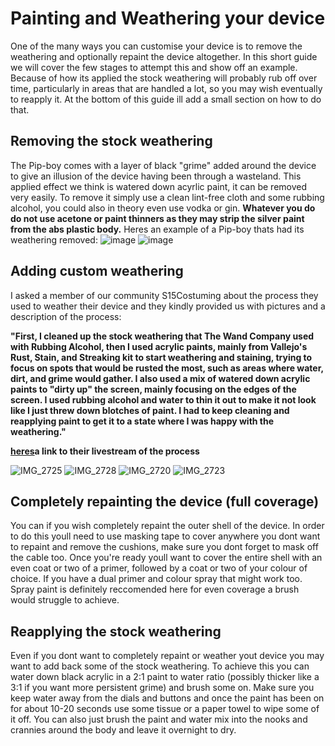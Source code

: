 # Painting and Weathering your device

One of the many ways you can customise your device is to remove the weathering
and optionally repaint the device altogether. In this short guide we will cover
the few stages to attempt this and show off an example. Because of how its
applied the stock weathering will probably rub off over time, particularly in
areas that are handled a lot, so you may wish eventually to reapply it. At the
bottom of this guide ill add a small section on how to do that.

## Removing the stock weathering

The Pip-boy comes with a layer of black "grime" added around the device to give
an illusion of the device having been through a wasteland. This applied effect
we think is watered down acyrlic paint, it can be removed very easily. To remove
it simply use a clean lint-free cloth and some rubbing alcohol, you could also
in theory even use vodka or gin. **Whatever you do do not use acetone or paint
thinners as they may strip the silver paint from the abs plastic body.** Heres
an example of a Pip-boy thats had its weathering removed:
![image](https://github.com/user-attachments/assets/230dc704-2f4b-489c-afa5-56f34bf90f0f)
![image](https://github.com/user-attachments/assets/3e8c08e6-dd24-4be6-98ce-093d15e0a4cd)

## Adding custom weathering

I asked a member of our community S15Costuming about the process they used to
weather their device and they kindly provided us with pictures and a description
of the process:

**"First, I cleaned up the stock weathering that The Wand Company used with
Rubbing Alcohol, then I used acrylic paints, mainly from Vallejo's Rust, Stain,
and Streaking kit to start weathering and staining, trying to focus on spots
that would be rusted the most, such as areas where water, dirt, and grime would
gather. I also used a mix of watered down acrylic paints to "dirty up" the
screen, mainly focusing on the edges of the screen. I used rubbing alcohol and
water to thin it out to make it not look like I just threw down blotches of
paint. I had to keep cleaning and reapplying paint to get it to a state where I
was happy with the weathering."**

**[heres][S15costuming-livestream-recording]a link to their livestream of the
process**

![IMG_2725](https://github.com/user-attachments/assets/da7d00c4-e45b-45a3-a8a0-da0bdf81ee3e)
![IMG_2728](https://github.com/user-attachments/assets/0e77a33c-424f-4fbe-b914-af45af7c097c)
![IMG_2720](https://github.com/user-attachments/assets/4b0083d5-885a-4fe3-bdc6-8b5dfcfbd8bc)
![IMG_2723](https://github.com/user-attachments/assets/3f9eea47-729e-4907-96c3-b300f353fadc)

## Completely repainting the device (full coverage)

You can if you wish completely repaint the outer shell of the device. In order
to do this youll need to use masking tape to cover anywhere you dont want to
repaint and remove the cushions, make sure you dont forget to mask off the cable
too. Once you're ready youll want to cover the entire shell with an even coat or
two of a primer, followed by a coat or two of your colour of choice. If you have
a dual primer and colour spray that might work too. Spray paint is definitely
reccomended here for even coverage a brush would struggle to achieve.

## Reapplying the stock weathering

Even if you dont want to completely repaint or weather yout device you may want
to add back some of the stock weathering. To achieve this you can water down
black acrylic in a 2:1 paint to water ratio (possibly thicker like a 3:1 if you
want more persistent grime) and brush some on. Make sure you keep water away
from the dials and buttons and once the paint has been on for about 10-20
seconds use some tissue or a paper towel to wipe some of it off. You can also
just brush the paint and water mix into the nooks and crannies around the body
and leave it overnight to dry.

<!-- Internal Links -->

<!-- External Links -->
[S15costuming-livestream-recording]:https://youtu.be/1WsNSpTVzg0